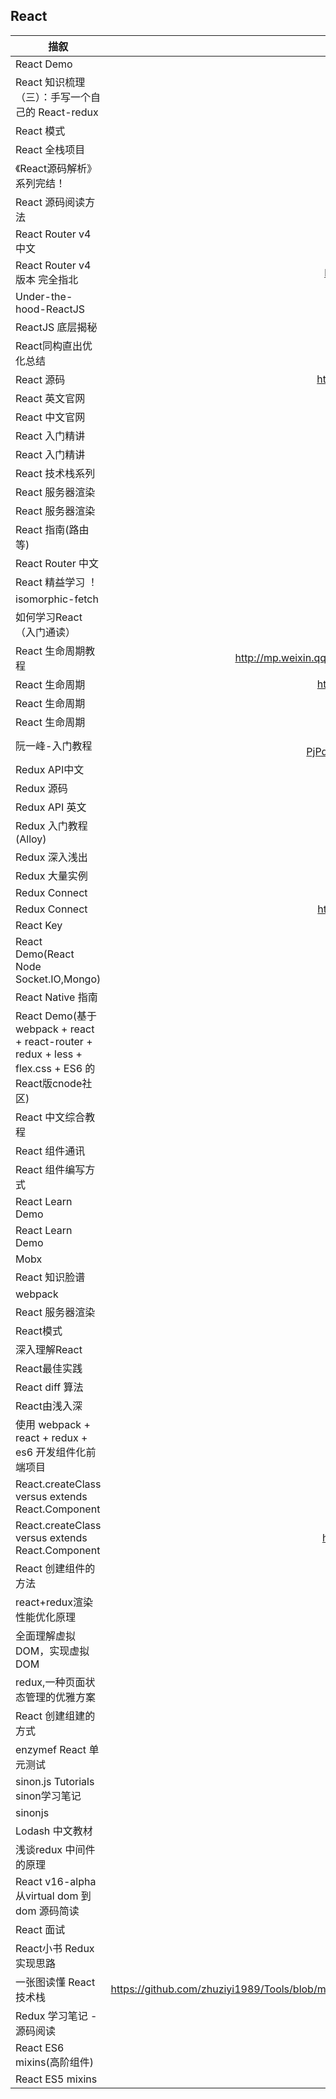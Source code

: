 ## React
| 描叙          | 地址           |
| ------------- |:-------------:|
|React Demo|https://github.com/duxianwei520/react/blob/master/package.json|
|React 知识梳理（三）：手写一个自己的 React-redux|https://juejin.im/post/5b07d3986fb9a07aa114a102?utm_source=gold_browser_extension|
|React 模式|http://sangka-z.com/react-in-patterns-cn/|
|React 全栈项目|https://github.com/tomfanxiaojun/Chat-Buy-React|
|《React源码解析》系列完结！|https://juejin.im/post/5a84682ef265da4e83266cc4|
|React 源码阅读方法|https://github.com/xieyu/blog/blob/master/React/from-jsx-to-dom.md|
|React Router v4  中文|http://reacttraining.cn/web/example/auth-workflow|
|React Router v4 版本 完全指北|http://www.zcfy.cc/article/react-router-v4-the-complete-guide-mdash-sitepoint-4448.html?t=new|
|Under-the-hood-ReactJS|https://bogdan-lyashenko.github.io/Under-the-hood-ReactJS/stack/book/Intro.html|
|ReactJS 底层揭秘|https://juejin.im/post/59fa8790f265da4309447da8?utm_source=gold_browser_extension|
|React同构直出优化总结|https://github.com/joeyguo/blog/issues/9|
|React 源码|https://github.com/facebook/react/blob/35962a00084382b49d1f9e3bd36612925f360e5b/src/React.js|
|React 英文官网          | https://facebook.github.io/react|
|React 中文官网          |https://doc.react-china.org/|
|React 入门精讲|http://www.cnblogs.com/yunfeifei/p/4486125.html|
|React 入门精讲|https://segmentfault.com/a/1190000005140569|
|React 技术栈系列|http://www.ruanyifeng.com/blog/2016/09/react-technology-stack.html|
|React 服务器渲染|https://segmentfault.com/a/1190000004094442|
|React 服务器渲染|http://web.jobbole.com/89934/?utm_source=blog.jobbole.com&utm_medium=relatedPosts|
|React 指南(路由等)|https://github.com/react-guide|
|React Router 中文|http://www.uprogrammer.cn/react-router-cn/docs/guides/basics/index.html|
|React 精益学习 ！|https://segmentfault.com/a/1190000005140569|
|isomorphic-fetch|https://www.npmjs.com/package/node-fetch#motivation|
|如何学习React（入门通读）|https://github.com/tomfanxiaojun/react-howto/blob/master/README-zh.md|
|React 生命周期教程|http://mp.weixin.qq.com/s?__biz=MjM5MTA1MjAxMQ==&idx=1&mid=2651220482&scene=0&sn=63e0a1d4a2fd65831fed724b996a677e|
|React 生命周期|http://www.zcfy.cc/article/an-introduction-to-life-cycle-events-in-react-js-tyler-mcginnis-1122.html|
|React 生命周期|http://blog.csdn.net/u013063153/article/details/52457071|
|React 生命周期|http://lib.csdn.net/article/react/25199|
|阮一峰-入门教程|https://www.baidu.com/link?url=52GDZALX6ShSQPEkvthBAHmbFjHJcgUeJlr-LH7N0_X-PjPd7y2HxVNrKjgr2URB1e1LZB8UMVzctUBvRpv3Uq&wd=&eqid=ce4c6358000087c20000000557c43963|
|Redux API中文|http://cn.redux.js.org/index.html|
|Redux 源码|http://qiutc.me/post/read-the-source-code-of-Rudex.html|
|Redux API 英文|http://redux.js.org/docs/introduction/Examples.html|
|Redux 入门教程(Alloy)|http://www.alloyteam.com/2015/09/react-redux/|
|Redux 深入浅出|https://github.com/berwin/Blog/issues/4|
|Redux 大量实例|https://github.com/xgrommx/awesome-redux|
|Redux Connect|http://www.tuicool.com/articles/MrmYN36|
|Redux Connect|http://taobaofed.org/blog/2016/08/18/react-redux-connect/?utm_source=tuicool&utm_medium=referral|
|React Key|http://taobaofed.org/blog/2016/08/24/react-key/|
|React Demo(React Node Socket.IO,Mongo)|https://github.com/sahat/newedenfaces-react|
|React Native 指南|http://www.tuicool.com/articles/zaInUbA|
|React Demo(基于webpack + react + react-router + redux + less + flex.css + ES6 的React版cnode社区)|https://github.com/1340641314|
|React 中文综合教程|https://hulufei.gitbooks.io/react-tutorial/content/dom.html|
|React 组件通讯|http://web.jobbole.com/82999/|
|React 组件编写方式|https://segmentfault.com/blog/purerender|
|React Learn Demo|https://github.com/panacloud/learn-react|
|React Learn Demo|https://github.com/panacloud/learn-webpack-for-react|
|Mobx|https://github.com/mobxjs/mobx|
|React 知识脸谱|http://lib.csdn.net/base/react/structure|
|webpack|http://yincheng.site/webpack|
|React 服务器渲染|https://segmentfault.com/a/1190000004094442|
|React模式|https://segmentfault.com/a/1190000006846179|
|深入理解React|https://segmentfault.com/a/1190000006769471|
|React最佳实践|http://www.alloyteam.com/2016/01/reactjs-best-practices-for-2016/|
|React diff 算法|http://zcfy.cc/article/performance-calendar-react-s-diff-algorithm-1183.html|
|React由浅入深|http://www.infoq.com/cn/author/%E7%8E%8B%E6%B2%9B|
|使用 webpack + react + redux + es6 开发组件化前端项目|http://lib.csdn.net/article/24/29964?knId=693|
|React.createClass versus extends React.Component|https://toddmotto.com/react-create-class-versus-component/|
|React.createClass versus extends React.Component|http://www.zcfy.cc/article/react-createclass-versus-extends-react-component-toddmotto-620.html|
|React 创建组件的方法|https://segmentfault.com/a/1190000008402834|
|react+redux渲染性能优化原理|http://foio.github.io/react-redux-performance-boost/|
|全面理解虚拟DOM，实现虚拟DOM|http://foio.github.io/virtual-dom/|
|redux,一种页面状态管理的优雅方案|http://foio.github.io/redux-state-manage/|
|React 创建组建的方式|http://www.zcfy.cc/article/digging-into-react-choosing-component-styles-656.html|
|enzymef React 单元测试|http://airbnb.io/enzyme/docs/api/shallow.html|
|sinon.js Tutorials sinon学习笔记|http://blog.csdn.net/yongqinghee/article/details/8111470|
|sinonjs|http://sinonjs.org/docs/|
|Lodash 中文教材|http://www.css88.com/doc/lodash/#_findindexarray-predicate_identity-fromindex0 |
|浅谈redux 中间件的原理|http://www.cnblogs.com/JhoneLee/p/5771541.html|
|React v16-alpha 从virtual dom 到 dom 源码简读|http://www.cnblogs.com/JhoneLee/p/5886759.html|
|React 面试|http://johannlai.com/2017/04/09/React-Interview-Questions/|
|React小书 Redux 实现思路|http://huziketang.com/books/react/lesson5|
|一张图读懂 React 技术栈|https://github.com/zhuziyi1989/Tools/blob/master/React/%E4%B8%80%E5%BC%A0%E5%9B%BE%E8%AF%BB%E6%87%82%20React%20%E6%8A%80%E6%9C%AF%E6%A0%88.png|
|Redux 学习笔记 - 源码阅读|https://juejin.im/post/59754b63f265da6c2b76c0c9?utm_source=gold_browser_extension|
|React ES6 mixins(高阶组件)|http://blog.csdn.net/future_challenger/article/details/52594372|
|React ES5 mixins|https://segmentfault.com/a/1190000002704788|
